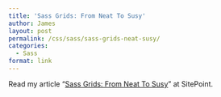 ```yaml
---
title: 'Sass Grids: From Neat To Susy'
author: James
layout: post
permalink: /css/sass/sass-grids-neat-susy/
categories:
  - Sass
format: link
---
```

Read my article &#8220;<a title="Sass Grids: From Neat To Susy" href="http://www.sitepoint.com/sass-grids-neat-susy/" target="_blank">Sass Grids: From Neat To Susy</a>&#8221; at SitePoint.